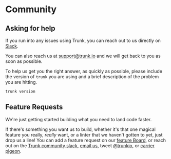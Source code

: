 # Community

## Asking for help

If you run into any issues using Trunk, you can reach out to us directly on [Slack](https://slack.trunk.io/).

You can also reach us at [support@trunk.io](mailto:support@trunk.io) and we will get back to you as soon as possible.

To help us get you the right answer, as quickly as possible,
please include the version of `trunk` you are using and a brief description of the problem you are hitting.

```shell
trunk version
```

## Feature Requests

We're just getting started building what you need to land code faster.

If there's something you want us to build, whether it's that one magical feature you really, _really_ want, or a linter that we haven't gotten to yet, just drop us a line! You can add a feature request on our [feature Board](https://features.trunk.io), or reach out on the [Trunk community slack](https://slack.trunk.io/), [email us](mailto:support@trunk.io), tweet [@trunkio](https://twitter.com/trunkio), or [carrier pigeon](https://datatracker.ietf.org/doc/html/rfc1149).

